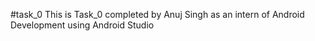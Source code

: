 #task_0
This is Task_0 completed by Anuj Singh as an intern of Android Development using Android Studio